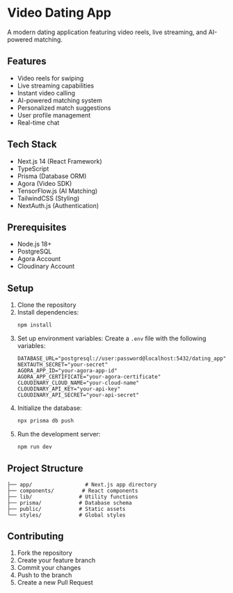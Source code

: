 # Video Dating App

A modern dating application featuring video reels, live streaming, and AI-powered matching.

## Features

- Video reels for swiping
- Live streaming capabilities
- Instant video calling
- AI-powered matching system
- Personalized match suggestions
- User profile management
- Real-time chat

## Tech Stack

- Next.js 14 (React Framework)
- TypeScript
- Prisma (Database ORM)
- Agora (Video SDK)
- TensorFlow.js (AI Matching)
- TailwindCSS (Styling)
- NextAuth.js (Authentication)

## Prerequisites

- Node.js 18+
- PostgreSQL
- Agora Account
- Cloudinary Account

## Setup

1. Clone the repository
2. Install dependencies:
   ```bash
   npm install
   ```
3. Set up environment variables:
   Create a `.env` file with the following variables:
   ```
   DATABASE_URL="postgresql://user:password@localhost:5432/dating_app"
   NEXTAUTH_SECRET="your-secret"
   AGORA_APP_ID="your-agora-app-id"
   AGORA_APP_CERTIFICATE="your-agora-certificate"
   CLOUDINARY_CLOUD_NAME="your-cloud-name"
   CLOUDINARY_API_KEY="your-api-key"
   CLOUDINARY_API_SECRET="your-api-secret"
   ```
4. Initialize the database:
   ```bash
   npx prisma db push
   ```
5. Run the development server:
   ```bash
   npm run dev
   ```

## Project Structure

```
├── app/                 # Next.js app directory
├── components/         # React components
├── lib/               # Utility functions
├── prisma/            # Database schema
├── public/            # Static assets
└── styles/            # Global styles
```

## Contributing

1. Fork the repository
2. Create your feature branch
3. Commit your changes
4. Push to the branch
5. Create a new Pull Request
